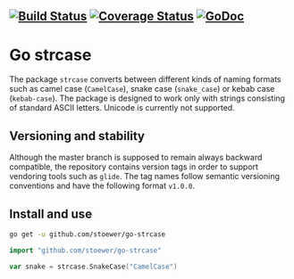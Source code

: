 [![Build Status](https://travis-ci.org/stoewer/go-strcase.svg?branch=master)](https://travis-ci.org/stoewer/go-strcase)
[![Coverage Status](https://coveralls.io/repos/github/stoewer/go-strcase/badge.svg?branch=master)](https://coveralls.io/github/stoewer/go-strcase?branch=master)
[![GoDoc](https://godoc.org/github.com/stoewer/go-strcase?status.svg)](https://godoc.org/github.com/stoewer/go-strcase)
---

# Go strcase

The package `strcase` converts between different kinds of naming formats such as camel case 
(`CamelCase`), snake case (`snake_case`) or kebab case (`kebab-case`).
The package is designed to work only with strings consisting of standard ASCII letters. 
Unicode is currently not supported.

## Versioning and stability

Although the master branch is supposed to remain always backward compatible, the repository
contains version tags in order to support vendoring tools such as `glide`.
The tag names follow semantic versioning conventions and have the following format `v1.0.0`.


## Install and use

```sh
go get -u github.com/stoewer/go-strcase
```

```go
import "github.com/stoewer/go-strcase"

var snake = strcase.SnakeCase("CamelCase")
```
